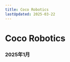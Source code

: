 ```yaml
---
title: Coco Robotics
lastUpdated: 2025-03-22
---
```


<script setup>
import jobRecruiterInformation from './data/coco-robotics.json'

</script>

# Coco Robotics

### 2025年1月



<JobRecruiterInformation
:recruiterName="jobRecruiterInformation.recruiterName"
:recruiterEmail="jobRecruiterInformation.recruiterEmail"
:company="jobRecruiterInformation.company"
:jobTitle="jobRecruiterInformation.jobTitle"
:team="jobRecruiterInformation.team"
:bookingLink="jobRecruiterInformation.bookingLink"
:emailContent="jobRecruiterInformation.emailContent"
/>
